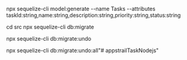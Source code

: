 
npx sequelize-cli model:generate --name Tasks --attributes taskId:string,name:string,description:string,priority:string,status:string

cd src
npx sequelize-cli db:migrate

npx sequelize-cli db:migrate:undo

npx sequelize-cli db:migrate:undo:all"# appstrailTaskNodejs" 

